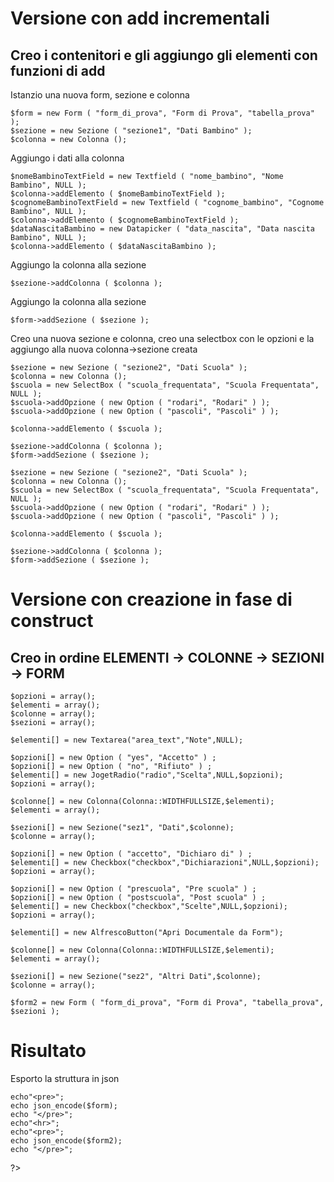 
# Versione con add incrementali
## Creo i contenitori e gli aggiungo gli elementi con funzioni di add

Istanzio una nuova form, sezione e colonna
```
$form = new Form ( "form_di_prova", "Form di Prova", "tabella_prova" );
$sezione = new Sezione ( "sezione1", "Dati Bambino" );
$colonna = new Colonna ();
```
Aggiungo i dati alla colonna
```
$nomeBambinoTextField = new Textfield ( "nome_bambino", "Nome Bambino", NULL );
$colonna->addElemento ( $nomeBambinoTextField );
$cognomeBambinoTextField = new Textfield ( "cognome_bambino", "Cognome Bambino", NULL );
$colonna->addElemento ( $cognomeBambinoTextField );
$dataNascitaBambino = new Datapicker ( "data_nascita", "Data nascita Bambino", NULL );
$colonna->addElemento ( $dataNascitaBambino );
```
Aggiungo la colonna alla sezione
```
$sezione->addColonna ( $colonna );
```
Aggiungo la colonna alla sezione
```
$form->addSezione ( $sezione );
```
Creo una nuova sezione e colonna, creo una selectbox con le opzioni e la aggiungo alla nuova colonna->sezione creata
```
$sezione = new Sezione ( "sezione2", "Dati Scuola" );
$colonna = new Colonna ();
$scuola = new SelectBox ( "scuola_frequentata", "Scuola Frequentata", NULL );
$scuola->addOpzione ( new Option ( "rodari", "Rodari" ) );
$scuola->addOpzione ( new Option ( "pascoli", "Pascoli" ) );

$colonna->addElemento ( $scuola );

$sezione->addColonna ( $colonna );
$form->addSezione ( $sezione );

$sezione = new Sezione ( "sezione2", "Dati Scuola" );
$colonna = new Colonna ();
$scuola = new SelectBox ( "scuola_frequentata", "Scuola Frequentata", NULL );
$scuola->addOpzione ( new Option ( "rodari", "Rodari" ) );
$scuola->addOpzione ( new Option ( "pascoli", "Pascoli" ) );

$colonna->addElemento ( $scuola );

$sezione->addColonna ( $colonna );
$form->addSezione ( $sezione );
```
# Versione con creazione in fase di construct
## Creo in ordine ELEMENTI -> COLONNE -> SEZIONI -> FORM
```
$opzioni = array();
$elementi = array();
$colonne = array();
$sezioni = array();

$elementi[] = new Textarea("area_text","Note",NULL);

$opzioni[] = new Option ( "yes", "Accetto" ) ;
$opzioni[] = new Option ( "no", "Rifiuto" ) ;
$elementi[] = new JogetRadio("radio","Scelta",NULL,$opzioni);
$opzioni = array();

$colonne[] = new Colonna(Colonna::WIDTHFULLSIZE,$elementi);
$elementi = array();

$sezioni[] = new Sezione("sez1", "Dati",$colonne);
$colonne = array();

$opzioni[] = new Option ( "accetto", "Dichiaro di" ) ;
$elementi[] = new Checkbox("checkbox","Dichiarazioni",NULL,$opzioni);
$opzioni = array();

$opzioni[] = new Option ( "prescuola", "Pre scuola" ) ;
$opzioni[] = new Option ( "postscuola", "Post scuola" ) ;
$elementi[] = new Checkbox("checkbox","Scelte",NULL,$opzioni);
$opzioni = array();

$elementi[] = new AlfrescoButton("Apri Documentale da Form");

$colonne[] = new Colonna(Colonna::WIDTHFULLSIZE,$elementi);
$elementi = array();

$sezioni[] = new Sezione("sez2", "Altri Dati",$colonne);
$colonne = array();

$form2 = new Form ( "form_di_prova", "Form di Prova", "tabella_prova", $sezioni );
```
# Risultato
Esporto la struttura in json
```
echo"<pre>";
echo json_encode($form);
echo "</pre>";
echo"<hr>";
echo"<pre>";
echo json_encode($form2);
echo "</pre>";
```
?>